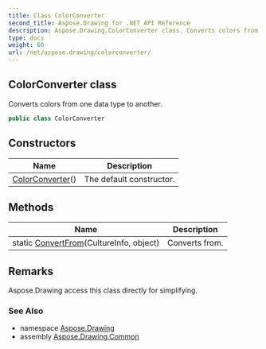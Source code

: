 ```yaml
---
title: Class ColorConverter
second_title: Aspose.Drawing for .NET API Reference
description: Aspose.Drawing.ColorConverter class. Converts colors from one data type to another
type: docs
weight: 60
url: /net/aspose.drawing/colorconverter/
---
```

## ColorConverter class

Converts colors from one data type to another.

```csharp
public class ColorConverter
```

## Constructors

| Name | Description |
| --- | --- |
| [ColorConverter](colorconverter/)() | The default constructor. |

## Methods

| Name | Description |
| --- | --- |
| static [ConvertFrom](../../aspose.drawing/colorconverter/convertfrom/)(CultureInfo, object) | Converts from. |

## Remarks

Aspose.Drawing access this class directly for simplifying.

### See Also

* namespace [Aspose.Drawing](../../aspose.drawing/)
* assembly [Aspose.Drawing.Common](../../)


